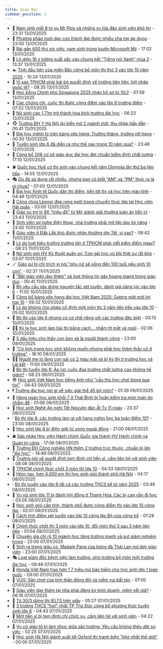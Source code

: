 ```yaml
---
title: Giáo Dục
sidebar_position: 2
---
```


<!-- dantri-giao-duc:START -->
- 🤡 [Nam sinh mất 8 tỷ vụ Mr Pips và những vụ lừa đảo sinh viên khó tin](https://dantri.com.vn/giao-duc/nam-sinh-mat-8-ty-vu-mr-pips-va-nhung-vu-lua-dao-sinh-vien-kho-tin-20250114055710156.htm) - 23:31 13/01/2025
- 🗽 [Phương pháp nuôi dạy con thành đạt được nhiều cha mẹ áp dụng](https://dantri.com.vn/giao-duc/phuong-phap-nuoi-day-con-thanh-dat-duoc-nhieu-cha-me-ap-dung-20250113095431445.htm) - 23:00 13/01/2025
- 🚦 [Rải gần 600 thư xin việc, nam sinh trúng tuyển Microsoft Mỹ](https://dantri.com.vn/giao-duc/rai-gan-600-thu-xin-viec-nam-sinh-trung-tuyen-microsoft-my-20250113222431467.htm) - 17:02 13/01/2025
- 🌋 [Lộ diện 16 ý tưởng xuất sắc vào chung kết &quot;Tiếng nói Xanh&quot; mùa 2](https://dantri.com.vn/giao-duc/lo-dien-16-y-tuong-xuat-sac-vao-chung-ket-tieng-noi-xanh-mua-2-20250113200436331.htm) - 13:37 13/01/2025
- 🏊 [Tỉnh đầu tiên của miền Bắc công bố môn thi thứ 3 vào lớp 10 năm 2025](https://dantri.com.vn/giao-duc/tinh-dau-tien-cua-mien-bac-cong-bo-mon-thi-thu-3-vao-lop-10-nam-2025-20250113172055087.htm) - 10:24 13/01/2025
- 🎃 [Vì sao TPHCM phải bãi bỏ quyết định về trường tiên tiến, hội nhập quốc tế?](https://dantri.com.vn/giao-duc/vi-sao-tphcm-phai-bai-bo-quyet-dinh-ve-truong-tien-tien-hoi-nhap-quoc-te-20250113152326946.htm) - 08:35 13/01/2025
- 💄 [Học bổng Chính phủ Singapore 2025 nhận hồ sơ từ 10/2](https://dantri.com.vn/giao-duc/hoc-bong-chinh-phu-singapore-2025-nhan-ho-so-tu-102-20250113144605693.htm) - 07:59 13/01/2025
- 🦅 [Các chứng chỉ, cuộc thi được cộng điểm vào lớp 6 trường điểm](https://dantri.com.vn/giao-duc/cac-chung-chi-cuoc-thi-duoc-cong-diem-vao-lop-6-truong-diem-20250113135536644.htm) - 07:32 13/01/2025
- 🚦 [Nữ sinh cao 1,71m trở thành hoa khôi trường đại học](https://dantri.com.vn/giao-duc/nu-sinh-cao-171m-tro-thanh-hoa-khoi-truong-dai-hoc-20250113122038619.htm) - 06:23 13/01/2025
- 🐵 [Trường ĐH Y Hà Nội dự kiến mở 2 ngành mới, thu nhập hấp dẫn](https://dantri.com.vn/giao-duc/truong-dh-y-ha-noi-du-kien-mo-2-nganh-moi-thu-nhap-hap-dan-20250113073708240.htm) - 00:41 13/01/2025
- 🐘 [Đại học nghìn tỷ trên bảng xếp hạng: Trường thăng, trường rớt hạng](https://dantri.com.vn/giao-duc/dai-hoc-nghin-ty-tren-bang-xep-hang-truong-thang-truong-rot-hang-20250113063433474.htm) - 00:30 13/01/2025
- 🦏 [Tuyển sinh lớp 6 đã diễn ra như thế nào trong 10 năm qua?](https://dantri.com.vn/giao-duc/tuyen-sinh-lop-6-da-dien-ra-nhu-the-nao-trong-10-nam-qua-20250112235922519.htm) - 23:48 12/01/2025
- 💼 [Công bố 208 cơ sở giáo dục đại học đạt chuẩn kiểm định chất lượng](https://dantri.com.vn/giao-duc/cong-bo-208-co-so-giao-duc-dai-hoc-dat-chuan-kiem-dinh-chat-luong-20250112212746931.htm) - 17:10 12/01/2025
- ⛽️ [Quốc học Huế có thí sinh vào chung kết năm Olympia lần thứ ba liên tiếp](https://dantri.com.vn/giao-duc/quoc-hoc-hue-co-thi-sinh-vao-chung-ket-nam-olympia-lan-thu-ba-lien-tiep-20250112212914098.htm) - 14:55 12/01/2025
- 🎭 [Dù đã sử dụng rất nhiều, nhưng bạn có biết &quot;AM&quot; và &quot;PM&quot; thực ra là gì chưa?](https://dantri.com.vn/giao-duc/du-da-su-dung-rat-nhieu-nhung-ban-co-biet-am-va-pm-thuc-ra-la-gi-chua-20250111101840885.htm) - 07:00 12/01/2025
- 🎃 [Đại học Kinh tế Quốc dân thí điểm, tiến tới thi và học trên máy tính](https://dantri.com.vn/giao-duc/dai-hoc-kinh-te-quoc-dan-thi-diem-tien-toi-thi-va-hoc-tren-may-tinh-20250112112812385.htm) - 04:49 12/01/2025
- 🚀 [Công chúa Leonor đẹp rạng ngời trong chuyến thực tập tại Học viện Hải quân](https://dantri.com.vn/giao-duc/cong-chua-leonor-dep-rang-ngoi-trong-chuyen-thuc-tap-tai-hoc-vien-hai-quan-20250111111247109.htm) - 03:00 12/01/2025
- 👀 [Giáo sư trợ lý 8X &quot;triệu đô&quot; từ Mỹ giành giải thưởng luận án tiền tỷ](https://dantri.com.vn/giao-duc/giao-su-tro-ly-8x-trieu-do-tu-my-gianh-giai-thuong-luan-an-tien-ty-20250112043322070.htm) - 23:43 11/01/2025
- 🌝 [Sinh viên sợ nghe điện thoại, nhà trường phải mở lớp dạy kỹ năng](https://dantri.com.vn/giao-duc/sinh-vien-so-nghe-dien-thoai-nha-truong-phai-mo-lop-day-ky-nang-20250111122323502.htm) - 23:00 11/01/2025
- 🤗 [Giáo viên ở Đắk Lắk khó được nhận thưởng dịp Tết, vì sao?](https://dantri.com.vn/giao-duc/giao-vien-o-dak-lak-kho-duoc-nhan-thuong-dip-tet-vi-sao-20250111144542266.htm) - 08:42 11/01/2025
- 🦄 [Lý do loạt hiệu trưởng trường lớn ở TPHCM phải viết kiểm điểm ngay?](https://dantri.com.vn/giao-duc/ly-do-loat-hieu-truong-truong-lon-o-tphcm-phai-viet-kiem-diem-ngay-20250111151201398.htm) - 08:23 11/01/2025
- 🦍 [Nữ sinh giỏi HV Kỹ thuật quân sự: Con gái học vũ khí thật sự rất khó](https://dantri.com.vn/giao-duc/nu-sinh-gioi-hv-ky-thuat-quan-su-con-gai-hoc-vu-khi-that-su-rat-kho-20250111094430412.htm) - 03:07 11/01/2025
- 🪄 [Giáo sư bị chỉ trích vì nói &quot;phụ nữ sẽ sống đến 100 tuổi nếu sinh 10 con&quot;](https://dantri.com.vn/giao-duc/giao-su-bi-chi-trich-vi-noi-phu-nu-se-song-den-100-tuoi-neu-sinh-10-con-20250110171159079.htm) - 02:37 11/01/2025
- 🦆 [&quot;Bắt giáo viên dạy thêm&quot; và loạt thông tin gây hoang mang trong giáo dục](https://dantri.com.vn/giao-duc/bat-giao-vien-day-them-va-loat-thong-tin-gay-hoang-mang-trong-giao-duc-20250111072613129.htm) - 00:41 11/01/2025
- 🚀 [Bộ yêu cầu xây dựng nguyên tắc xét tuyển, đánh giá năng lực vào lớp 6](https://dantri.com.vn/giao-duc/bo-yeu-cau-xay-dung-nguyen-tac-xet-tuyen-danh-gia-nang-luc-vao-lop-6-20250110182943541.htm) - 11:55 10/01/2025
- 🦒 [Công bố bảng xếp hạng đại học Việt Nam 2025: Gương mặt mới lọt top 10](https://dantri.com.vn/giao-duc/cong-bo-bang-xep-hang-dai-hoc-viet-nam-2025-guong-mat-moi-lot-top-10-20250110160751521.htm) - 09:32 10/01/2025
- 🤡 [Lý do không cho phép cố định một môn thi 3 năm liên tiếp vào lớp 10](https://dantri.com.vn/giao-duc/ly-do-khong-cho-phep-co-dinh-mot-mon-thi-3-nam-lien-tiep-vao-lop-10-20250110111920831.htm) - 05:02 10/01/2025
- 🤔 [Bỏ thi vào lớp 6 nhưng có cơ chế riêng với các trường đặc biệt](https://dantri.com.vn/giao-duc/bo-thi-vao-lop-6-nhung-co-co-che-rieng-voi-cac-truong-dac-biet-20250108155338436.htm) - 03:13 10/01/2025
- 🧑‍💻 [Kỳ lạ học sinh làm bài thi bằng cách… nhắm tịt mắt và ngửi](https://dantri.com.vn/giao-duc/ky-la-hoc-sinh-lam-bai-thi-bang-cach-nham-tit-mat-va-ngui-20250109163510512.htm) - 02:06 10/01/2025
- 🤡 [5 dấu hiệu cho thấy con bạn sẽ là người thành công](https://dantri.com.vn/giao-duc/5-dau-hieu-cho-thay-con-ban-se-la-nguoi-thanh-cong-20250106101419625.htm) - 23:00 09/01/2025
- 🧠 [&quot;Có tình trạng học sinh không muốn nhưng phải học thêm thầy cô ở trường&quot;](https://dantri.com.vn/giao-duc/co-tinh-trang-hoc-sinh-khong-muon-nhung-phai-hoc-them-thay-co-o-truong-20250110000927995.htm) - 18:10 09/01/2025
- 🧑‍💻 [Người mẹ lo lắng con gái có 2 màu mắt sẽ bị kỳ thị ở trường học và cái kết](https://dantri.com.vn/giao-duc/nguoi-me-lo-lang-con-gai-co-2-mau-mat-se-bi-ky-thi-o-truong-hoc-va-cai-ket-20250109082502967.htm) - 11:00 09/01/2025
- 🧠 [Bỏ thi tuyển lớp 6: Áp lực cuộc đua trường chất lượng cao không hề giảm?](https://dantri.com.vn/giao-duc/bo-thi-tuyen-lop-6-ap-luc-cuoc-dua-truong-chat-luong-cao-khong-he-giam-20250109150418326.htm) - 08:23 09/01/2025
- 😎 [Học sinh Việt Nam học tiếng Anh như &quot;cầu thủ học chơi bóng qua tivi&quot;](https://dantri.com.vn/giao-duc/hoc-sinh-viet-nam-hoc-tieng-anh-nhu-cau-thu-hoc-choi-bong-qua-tivi-20250109104128730.htm) - 04:43 09/01/2025
- 🕴 [Trường đại học nói gì về việc giải thể 45 bộ môn?](https://dantri.com.vn/giao-duc/truong-dai-hoc-noi-gi-ve-viec-giai-the-45-bo-mon-20250109061006795.htm) - 01:39 09/01/2025
- 🧠 [Hàng ngàn học sinh khối 7 ở Thái Bình bị hoãn kiểm tra môn toán do nhầm đề](https://dantri.com.vn/giao-duc/hang-ngan-hoc-sinh-khoi-7-o-thai-binh-bi-hoan-kiem-tra-mon-toan-do-nham-de-20250108223849856.htm) - 01:06 09/01/2025
- 🚀 [Học sinh Nghệ An nghỉ Tết Nguyên đán Ất Tỵ 11 ngày](https://dantri.com.vn/giao-duc/hoc-sinh-nghe-an-nghi-tet-nguyen-dan-at-ty-11-ngay-20250109021443462.htm) - 23:37 08/01/2025
- 🕯 [Bỏ thi lớp 6, các trường làm gì với hàng nghìn học bạ toàn điểm 10?](https://dantri.com.vn/giao-duc/bo-thi-lop-6-cac-truong-lam-gi-voi-hang-nghin-hoc-ba-toan-diem-10-20250108213355091.htm) - 23:00 08/01/2025
- 🧰 [Học sinh lớp 8 bị điện giật tử vong ngoài đồng](https://dantri.com.vn/giao-duc/hoc-sinh-lop-8-bi-dien-giat-tu-vong-ngoai-dong-20250108171909048.htm) - 21:00 08/01/2025
- ⛽️ [Sáp nhập Học viện Hành chính Quốc gia thành HV Hành chính và Quản trị công](https://dantri.com.vn/giao-duc/sap-nhap-hoc-vien-hanh-chinh-quoc-gia-thanh-hv-hanh-chinh-va-quan-tri-cong-20250108205841939.htm) - 17:06 08/01/2025
- 🤖 [Trường ĐH Công nghiệp HN thêm 2 trường trực thuộc, chuẩn bị lên &quot;đại học&quot;](https://dantri.com.vn/giao-duc/truong-dh-cong-nghiep-hn-them-2-truong-truc-thuoc-chuan-bi-len-dai-hoc-20250108201100411.htm) - 14:49 08/01/2025
- 🦍 [Trường nói về quyết định tạm đình chỉ tiến sĩ, cấm liên hệ với sinh viên](https://dantri.com.vn/giao-duc/truong-noi-ve-quyet-dinh-tam-dinh-chi-tien-si-cam-lien-he-voi-sinh-vien-20250108145256784.htm) - 08:08 08/01/2025
- 🐘 [TPHCM chính thức chốt 3 môn thi lớp 10](https://dantri.com.vn/giao-duc/tphcm-chinh-thuc-chot-3-mon-thi-lop-10-20250108112902687.htm) - 04:33 08/01/2025
- 🌊 [Hôm nay, hơn 4.000 em thi học sinh giỏi thành phố Hà Nội](https://dantri.com.vn/giao-duc/hom-nay-hon-4000-em-thi-hoc-sinh-gioi-thanh-pho-ha-noi-20250107221422975.htm) - 04:17 08/01/2025
- 🕯 [Bỏ thi tuyển vào lớp 6 tất cả các trường THCS kể từ năm 2025](https://dantri.com.vn/giao-duc/bo-thi-tuyen-vao-lop-6-tat-ca-cac-truong-thcs-ke-tu-nam-2025-20250108104020673.htm) - 03:48 08/01/2025
- 🐎 [Vụ nữ sinh lớp 11 bị đánh hội đồng ở Thanh Hóa: Các bị can vẫn đi học](https://dantri.com.vn/giao-duc/vu-nu-sinh-lop-11-bi-danh-hoi-dong-o-thanh-hoa-cac-bi-can-van-di-hoc-20250108092934537.htm) - 03:05 08/01/2025
- 🐻 [Học sinh giỏi cấp tỉnh, thành phố được cộng điểm thi vào lớp 10 công lập](https://dantri.com.vn/giao-duc/hoc-sinh-gioi-cap-tinh-thanh-pho-duoc-cong-diem-thi-vao-lop-10-cong-lap-20250108083434018.htm) - 02:01 08/01/2025
- 🐎 [Cách tính điểm xét tuyển vào lớp 10 công lập Bộ vừa công bố](https://dantri.com.vn/giao-duc/cach-tinh-diem-xet-tuyen-vao-lop-10-cong-lap-bo-vua-cong-bo-20250108082509250.htm) - 01:28 08/01/2025
- 🫣 [Chính thức chốt thi 3 môn vào lớp 10, đổi môn thứ 3 sau 3 năm liên tiếp](https://dantri.com.vn/giao-duc/chinh-thuc-chot-thi-3-mon-vao-lop-10-doi-mon-thu-3-sau-3-nam-lien-tiep-20241230095857137.htm) - 01:04 08/01/2025
- 🤭 [Chuyên gia chỉ rõ 10 ngành học tăng trưởng mạnh và sụt giảm nghiêm trọng](https://dantri.com.vn/giao-duc/chuyen-gia-chi-ro-10-nganh-hoc-tang-truong-manh-va-sut-giam-nghiem-trong-20250107212235439.htm) - 23:00 07/01/2025
- 🥳 [Sinh ra trong giàu có, Madam Pang của bóng đá Thái Lan mơ làm giáo viên](https://dantri.com.vn/giao-duc/sinh-ra-trong-giau-co-madam-pang-cua-bong-da-thai-lan-mo-lam-giao-vien-20250107160604947.htm) - 23:00 07/01/2025
- 🎭 [Loạt giám đốc bệnh viện làm trưởng, phó trưởng bộ môn một trường đại học](https://dantri.com.vn/giao-duc/loat-giam-doc-benh-vien-lam-truong-pho-truong-bo-mon-mot-truong-dai-hoc-20250107162214002.htm) - 09:46 07/01/2025
- 🥸 [Honda Việt Nam trao hơn 1,7 triệu mũ bảo hiểm cho học sinh lớp 1 toàn quốc](https://dantri.com.vn/giao-duc/honda-viet-nam-trao-hon-17-trieu-mu-bao-hiem-cho-hoc-sinh-lop-1-toan-quoc-20250107154144032.htm) - 09:00 07/01/2025
- 🦣 [VUG: Sân chơi của tinh thần đồng đội và niềm vui bất tận](https://dantri.com.vn/giao-duc/vug-san-choi-cua-tinh-than-dong-doi-va-niem-vui-bat-tan-20250107115650705.htm) - 07:00 07/01/2025
- 🤔 [Giáo viên dạy thêm tại nhà phải đăng ký kinh doanh, niêm yết giá?](https://dantri.com.vn/giao-duc/giao-vien-day-them-tai-nha-phai-dang-ky-kinh-doanh-niem-yet-gia-20250107122943534.htm) - 06:16 07/01/2025
- 🦣 [Từ 30/3 dừng thi IELTS trên giấy](https://dantri.com.vn/giao-duc/tu-303-dung-thi-ielts-tren-giay-20250107122004007.htm) - 05:27 07/01/2025
- 🐲 [3 trường THCS &quot;hot&quot; nhất TP Thủ Đức công  bố phương thức tuyển sinh lớp 6](https://dantri.com.vn/giao-duc/3-truong-thcs-hot-nhat-tp-thu-duc-cong-bo-phuong-thuc-tuyen-sinh-lop-6-20250107113044065.htm) - 04:43 07/01/2025
- 🔭 [Một tiến sĩ bị tạm đình chỉ chức vụ, cấm liên hệ với sinh viên](https://dantri.com.vn/giao-duc/mot-tien-si-bi-tam-dinh-chi-chuc-vu-cam-lien-he-voi-sinh-vien-20250107105420783.htm) - 04:22 07/01/2025
- 🥷 [Vụ cô giáo tố bị làm nhục giữa sân trường: Yêu cầu không thêu dệt sự việc](https://dantri.com.vn/giao-duc/vu-co-giao-to-bi-lam-nhuc-giua-san-truong-yeu-cau-khong-theu-det-su-viec-20250106185637507.htm) - 02:25 07/01/2025
- 🎊 [Học sinh Hà Nội giành suất tới Oxford thi tranh biện &quot;khó nhất thế giới&quot;](https://dantri.com.vn/giao-duc/hoc-sinh-ha-noi-gianh-suat-toi-oxford-thi-tranh-bien-kho-nhat-the-gioi-20250107062609575.htm) - 00:00 07/01/2025<!-- dantri-giao-duc:END -->
